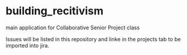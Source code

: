 # building_recitivism
main application for Collaborative Senior Project class

Issues will be listed in this repository and linke in the projects tab to be imported into jira.
